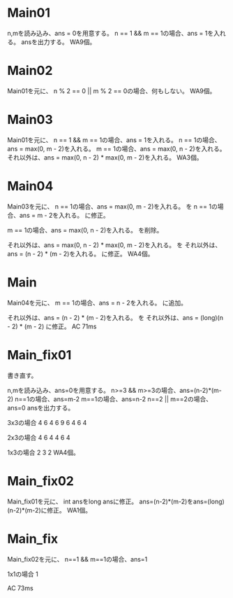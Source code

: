 # Main01
n,mを読み込み、ans = 0を用意する。
n == 1 && m == 1の場合、ans = 1を入れる。
ansを出力する。
WA9個。

# Main02
Main01を元に、
n % 2 == 0 || m % 2 == 0の場合、何もしない。
WA9個。

# Main03
Main01を元に、
n == 1 && m == 1の場合、ans = 1を入れる。
n == 1の場合、ans = max(0, m - 2)を入れる。
m == 1の場合、ans = max(0, n - 2)を入れる。
それ以外は、ans = max(0, n - 2) * max(0, m - 2)を入れる。
WA3個。

# Main04
Main03を元に、
n == 1の場合、ans = max(0, m - 2)を入れる。
を
n == 1の場合、ans = m - 2を入れる。
に修正。

m == 1の場合、ans = max(0, n - 2)を入れる。
を削除。

それ以外は、ans = max(0, n - 2) * max(0, m - 2)を入れる。
を
それ以外は、ans = (n - 2) * (m - 2)を入れる。
に修正。
WA4個。

# Main
Main04を元に、
m == 1の場合、ans = n - 2を入れる。
に追加。

それ以外は、ans = (n - 2) * (m - 2)を入れる。
を
それ以外は、ans = (long)(n - 2) * (m - 2)
に修正。
AC 71ms

# Main\_fix01
書き直す。

n,mを読み込み、ans=0を用意する。
n>=3 && m>=3の場合、ans=(n-2)*(m-2)
n==1の場合、ans=m-2
m==1の場合、ans=n-2
n==2 || m==2の場合、ans=0
ansを出力する。

3x3の場合
4 6 4
6 9 6
4 6 4

2x3の場合
4 6 4
4 6 4

1x3の場合
2 3 2
WA4個。

# Main\_fix02
Main\_fix01を元に、
int ansをlong ansに修正。
ans=(n-2)\*(m-2)をans=(long)(n-2)\*(m-2)に修正。
WA1個。

# Main\_fix
Main\_fix02を元に、
n==1 && m==1の場合、ans=1

1x1の場合
1

AC 73ms

